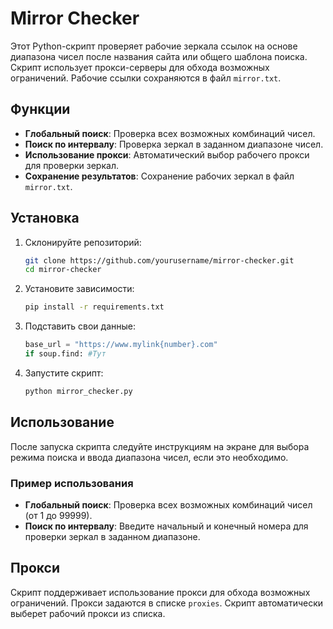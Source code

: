# Mirror Checker

Этот Python-скрипт проверяет рабочие зеркала ссылок на основе диапазона чисел после названия сайта или общего шаблона поиска. Скрипт использует прокси-серверы для обхода возможных ограничений. Рабочие ссылки сохраняются в файл `mirror.txt`.

## Функции

- **Глобальный поиск**: Проверка всех возможных комбинаций чисел.
- **Поиск по интервалу**: Проверка зеркал в заданном диапазоне чисел.
- **Использование прокси**: Автоматический выбор рабочего прокси для проверки зеркал.
- **Сохранение результатов**: Сохранение рабочих зеркал в файл `mirror.txt`.

## Установка

1. Склонируйте репозиторий:
    ```bash
    git clone https://github.com/yourusername/mirror-checker.git
    cd mirror-checker
    ```

2. Установите зависимости:
    ```bash
    pip install -r requirements.txt
    ```
3. Подставить свои данные:
    ```python
    base_url = "https://www.mylink{number}.com"
    if soup.find: #Тут 
    ```
4. Запустите скрипт:
    ```bash
    python mirror_checker.py
    ```

## Использование

После запуска скрипта следуйте инструкциям на экране для выбора режима поиска и ввода диапазона чисел, если это необходимо.

### Пример использования

- **Глобальный поиск**: Проверка всех возможных комбинаций чисел (от 1 до 99999).
- **Поиск по интервалу**: Введите начальный и конечный номера для проверки зеркал в заданном диапазоне.

## Прокси

Скрипт поддерживает использование прокси для обхода возможных ограничений. Прокси задаются в списке `proxies`. Скрипт автоматически выберет рабочий прокси из списка.
